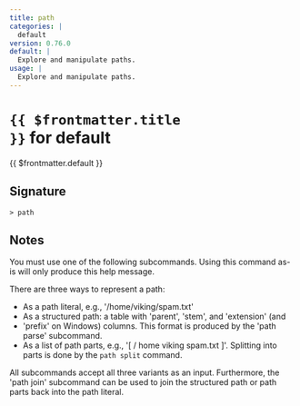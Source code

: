 ```yaml
---
title: path
categories: |
  default
version: 0.76.0
default: |
  Explore and manipulate paths.
usage: |
  Explore and manipulate paths.
---
```


# <code>{{ $frontmatter.title }}</code> for default

<div class='command-title'>{{ $frontmatter.default }}</div>

## Signature

```> path ```

## Notes
You must use one of the following subcommands. Using this command as-is will only produce this help message.

There are three ways to represent a path:

* As a path literal, e.g., '/home/viking/spam.txt'
* As a structured path: a table with 'parent', 'stem', and 'extension' (and
* 'prefix' on Windows) columns. This format is produced by the 'path parse'
  subcommand.
* As a list of path parts, e.g., '[ / home viking spam.txt ]'. Splitting into
  parts is done by the `path split` command.

All subcommands accept all three variants as an input. Furthermore, the 'path
join' subcommand can be used to join the structured path or path parts back into
the path literal.